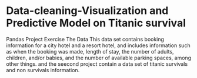 # Data-cleaning-Visualization and Predictive Model on Titanic survival
Pandas Project Exercise  The Data This data set contains booking information for a city hotel and a resort hotel, and includes information such as when the booking was made, length of stay, the number of adults, children, and/or babies, and the number of available parking spaces, among other things. 
and the seecond project contain a data set of titanic survivals and non survivals information.
